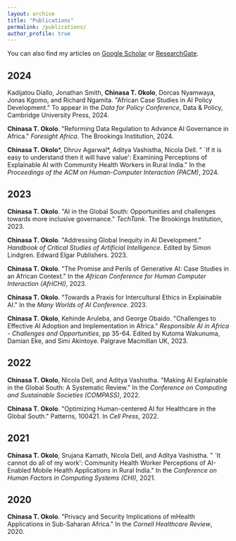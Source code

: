 ```yaml
---
layout: archive
title: "Publications"
permalink: /publications/
author_profile: true
---
```


You can also find my articles on [Google Scholar](https://scholar.google.com/citations?user=Ljcd9nMAAAAJ&hl=en&oi=sra) or [ResearchGate](https://www.researchgate.net/profile/Chinasa-Okolo-2).

## 2024
Kadijatou Diallo, Jonathan Smith, **Chinasa T. Okolo**, Dorcas Nyamwaya, Jonas Kgomo, and Richard Ngamita. "African Case Studies in AI Policy Development." To appear in the _Data for Policy Conference_, Data & Policy, Cambridge University Press, 2024.

**Chinasa T. Okolo**. "Reforming Data Regulation to Advance AI Governance in Africa."  _Foresight Africa_. The Brookings Institution, 2024.

**Chinasa T. Okolo***, Dhruv Agarwal*, Aditya Vashistha, Nicola Dell. 
" `If it is easy to understand then it will have value': Examining Perceptions of Explainable AI with Community Health Workers in Rural India." In the _Proceedings of the ACM on Human-Computer Interaction (PACM)_, 2024. 

## 2023
**Chinasa T. Okolo**. "AI in the Global South: Opportunities and challenges towards more inclusive governance." _TechTank_. The Brookings Institution, 2023.

**Chinasa T. Okolo**. "Addressing Global Inequity in AI Development." _Handbook of Critical Studies of Artificial Intelligence_. Edited by Simon Lindgren. Edward Elgar Publishers. 2023.

**Chinasa T. Okolo**. "The Promise and Perils of Generative AI: Case Studies in an African Context." In the _African Conference for Human Computer Interaction (AfriCHI)_, 2023.

**Chinasa T. Okolo**. "Towards a Praxis for Intercultural Ethics in Explainable AI." In the _Many Worlds of AI Conference_. 2023.

**Chinasa T. Okolo**, Kehinde Aruleba, and George Obaido. "Challenges to Effective AI Adoption and Implementation in Africa." _Responsible AI in Africa - Challenges and Opportunities_, pp 35-64. Edited by Kutoma Wakunuma, Damian Eke, and Simi Akintoye. Palgrave Macmillan UK, 2023.

## 2022
**Chinasa T. Okolo**, Nicola Dell, and Aditya Vashistha. "Making AI Explainable in the Global South: A Systematic Review." In the _Conference on Computing and Sustainable Societies (COMPASS)_, 2022.

**Chinasa T. Okolo**. "Optimizing Human-centered AI for Healthcare in the Global South." Patterns, 100421. In _Cell Press_, 2022. 

## 2021
**Chinasa T. Okolo**, Srujana Kamath, Nicola Dell, and Aditya Vashistha. " `It cannot do all of my work': Community Health Worker Perceptions of AI-Enabled Mobile Health Applications in Rural India." In the _Conference on Human Factors in Computing Systems (CHI)_, 2021.

## 2020
**Chinasa T. Okolo**. "Privacy and Security Implications of mHealth Applications in Sub-Saharan Africa." In the _Cornell Healthcare Review_, 2020. 
